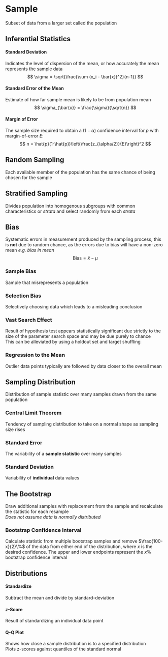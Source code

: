 # Sample  
Subset of data from a larger set called the population  

## Inferential Statistics 
#### Standard Deviation
Indicates the level of dispersion of the mean, or how accurately the mean represents the sample  data  
$$
\sigma = \sqrt{\frac{\sum (x_i - \bar{x})^2}{n-1}}
$$

#### Standard Error of the Mean  
Estimate of how far sample mean is likely to be from population mean  
$$
\sigma_{\bar{x}} = \frac{\sigma}{\sqrt{n}}
$$

#### Margin of Error  
The sample size required to obtain a $(1-\alpha)$ confidence interval for $p$ with margin-of-error $E$:
$$
n = \hat{p}(1-\hat{p})\left(\frac{z_{\alpha/2}}{E}\right)^2
$$

## Random Sampling  
Each available member of the population has the same chance of being chosen for the sample   

## Stratified Sampling  
Divides population into homogenous subgroups with common characteristics or *strata* and select randomly from each *strata*  

## Bias  
Systematic errors in measurement produced by the sampling process, this is **not** due to random chance, as the errors due to bias will have a non-zero mean 
*e.g. bias in mean*  
$$
\text{Bias} = \bar{x} - \mu
$$

### Sample Bias  
Sample that misrepresents a population  

### Selection Bias  
Selectively choosing data which leads to a misleading conclusion  

### Vast Search Effect  
Result of hypothesis test appears statistically significant due strictly to the size of the parameter search space and may be due purely to chance  
This can be alleviated by using a holdout set and target shuffling  

### Regression to the Mean  
Outlier data points typically are followed by data closer to the overall mean

## Sampling Distribution  
Distribution of sample statistic over many samples drawn from the same population  

### Central Limit Theorem  
Tendency of sampling distribution to take on a normal shape as sampling size rises 

### Standard Error  
The variability of a **sample statistic** over many samples  

### Standard Deviation  
Variability of **individual** data values

## The Bootstrap  
Draw additional samples with replacement from the sample and recalculate the statistic for each resample  
*Does not assume data is normally distributed*

### Bootstrap Confidence Interval  
Calculate statistic from multiple bootstrap samples and remove $\frac{100-x}{2}\%$ of the data from either end of the distribution, where $x$ is the desired confidence. The upper and lower endpoints represent the $x\%$ bootstrap confidence interval  

## Distributions  
#### Standardize  
Subtract the mean and divide by standard-deviation  
#### $z$-Score  
Result of standardizing an individual data point  
#### Q-Q Plot  
Shows how close a sample distribution is to a specified distribution  
Plots z-scores against quantiles of the standard normal